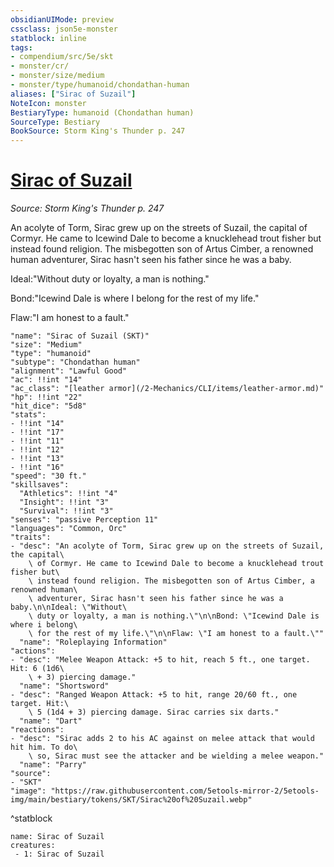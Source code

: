 ```yaml
---
obsidianUIMode: preview
cssclass: json5e-monster
statblock: inline
tags:
- compendium/src/5e/skt
- monster/cr/
- monster/size/medium
- monster/type/humanoid/chondathan-human
aliases: ["Sirac of Suzail"]
NoteIcon: monster
BestiaryType: humanoid (Chondathan human)
SourceType: Bestiary
BookSource: Storm King's Thunder p. 247
---
```

# [Sirac of Suzail](2-Mechanics\CLI\bestiary\npc/sirac-of-suzail-skt.md)
*Source: Storm King's Thunder p. 247*  

An acolyte of Torm, Sirac grew up on the streets of Suzail, the capital of Cormyr. He came to Icewind Dale to become a knucklehead trout fisher but instead found religion. The misbegotten son of Artus Cimber, a renowned human adventurer, Sirac hasn't seen his father since he was a baby.

Ideal:"Without duty or loyalty, a man is nothing."

Bond:"Icewind Dale is where I belong for the rest of my life."

Flaw:"I am honest to a fault."

```statblock
"name": "Sirac of Suzail (SKT)"
"size": "Medium"
"type": "humanoid"
"subtype": "Chondathan human"
"alignment": "Lawful Good"
"ac": !!int "14"
"ac_class": "[leather armor](/2-Mechanics/CLI/items/leather-armor.md)"
"hp": !!int "22"
"hit_dice": "5d8"
"stats":
- !!int "14"
- !!int "17"
- !!int "11"
- !!int "12"
- !!int "13"
- !!int "16"
"speed": "30 ft."
"skillsaves":
  "Athletics": !!int "4"
  "Insight": !!int "3"
  "Survival": !!int "3"
"senses": "passive Perception 11"
"languages": "Common, Orc"
"traits":
- "desc": "An acolyte of Torm, Sirac grew up on the streets of Suzail, the capital\
    \ of Cormyr. He came to Icewind Dale to become a knucklehead trout fisher but\
    \ instead found religion. The misbegotten son of Artus Cimber, a renowned human\
    \ adventurer, Sirac hasn't seen his father since he was a baby.\n\nIdeal: \"Without\
    \ duty or loyalty, a man is nothing.\"\n\nBond: \"Icewind Dale is where i belong\
    \ for the rest of my life.\"\n\nFlaw: \"I am honest to a fault.\""
  "name": "Roleplaying Information"
"actions":
- "desc": "Melee Weapon Attack: +5 to hit, reach 5 ft., one target. Hit: 6 (1d6\
    \ + 3) piercing damage."
  "name": "Shortsword"
- "desc": "Ranged Weapon Attack: +5 to hit, range 20/60 ft., one target. Hit:\
    \ 5 (1d4 + 3) piercing damage. Sirac carries six darts."
  "name": "Dart"
"reactions":
- "desc": "Sirac adds 2 to his AC against on melee attack that would hit him. To do\
    \ so, Sirac must see the attacker and be wielding a melee weapon."
  "name": "Parry"
"source":
- "SKT"
"image": "https://raw.githubusercontent.com/5etools-mirror-2/5etools-img/main/bestiary/tokens/SKT/Sirac%20of%20Suzail.webp"
```
^statblock

```encounter-table
name: Sirac of Suzail
creatures:
 - 1: Sirac of Suzail
```